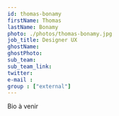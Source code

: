 ```yaml
---
id: thomas-bonamy
firstName: Thomas
lastName: Bonamy
photo: ./photos/thomas-bonamy.jpg
job_title: Designer UX
ghostName: 
ghostPhoto: 
sub_team:
sub_team_link:
twitter:
e-mail :
group : ["external"]
---
```


Bio à venir
